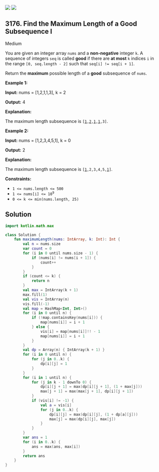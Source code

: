 [![](https://img.shields.io/github/stars/javadev/LeetCode-in-Kotlin?label=Stars&style=flat-square)](https://github.com/javadev/LeetCode-in-Kotlin)
[![](https://img.shields.io/github/forks/javadev/LeetCode-in-Kotlin?label=Fork%20me%20on%20GitHub%20&style=flat-square)](https://github.com/javadev/LeetCode-in-Kotlin/fork)

## 3176\. Find the Maximum Length of a Good Subsequence I

Medium

You are given an integer array `nums` and a **non-negative** integer `k`. A sequence of integers `seq` is called **good** if there are **at most** `k` indices `i` in the range `[0, seq.length - 2]` such that `seq[i] != seq[i + 1]`.

Return the **maximum** possible length of a **good** subsequence of `nums`.

**Example 1:**

**Input:** nums = [1,2,1,1,3], k = 2

**Output:** 4

**Explanation:**

The maximum length subsequence is <code>[<ins>1</ins>,<ins>2</ins>,<ins>1</ins>,<ins>1</ins>,3]</code>.

**Example 2:**

**Input:** nums = [1,2,3,4,5,1], k = 0

**Output:** 2

**Explanation:**

The maximum length subsequence is <code>[<ins>1</ins>,2,3,4,5,<ins>1</ins>]</code>.

**Constraints:**

*   `1 <= nums.length <= 500`
*   <code>1 <= nums[i] <= 10<sup>9</sup></code>
*   `0 <= k <= min(nums.length, 25)`

## Solution

```kotlin
import kotlin.math.max

class Solution {
    fun maximumLength(nums: IntArray, k: Int): Int {
        val n = nums.size
        var count = 0
        for (i in 0 until nums.size - 1) {
            if (nums[i] != nums[i + 1]) {
                count++
            }
        }
        if (count <= k) {
            return n
        }
        val max = IntArray(k + 1)
        max.fill(1)
        val vis = IntArray(n)
        vis.fill(-1)
        val map = HashMap<Int, Int>()
        for (i in 0 until n) {
            if (!map.containsKey(nums[i])) {
                map[nums[i]] = i + 1
            } else {
                vis[i] = map[nums[i]]!! - 1
                map[nums[i]] = i + 1
            }
        }
        val dp = Array(n) { IntArray(k + 1) }
        for (i in 0 until n) {
            for (j in 0..k) {
                dp[i][j] = 1
            }
        }
        for (i in 1 until n) {
            for (j in k - 1 downTo 0) {
                dp[i][j + 1] = max(dp[i][j + 1], (1 + max[j]))
                max[j + 1] = max(max[j + 1], dp[i][j + 1])
            }
            if (vis[i] != -1) {
                val a = vis[i]
                for (j in 0..k) {
                    dp[i][j] = max(dp[i][j], (1 + dp[a][j]))
                    max[j] = max(dp[i][j], max[j])
                }
            }
        }
        var ans = 1
        for (i in 0..k) {
            ans = max(ans, max[i])
        }
        return ans
    }
}
```